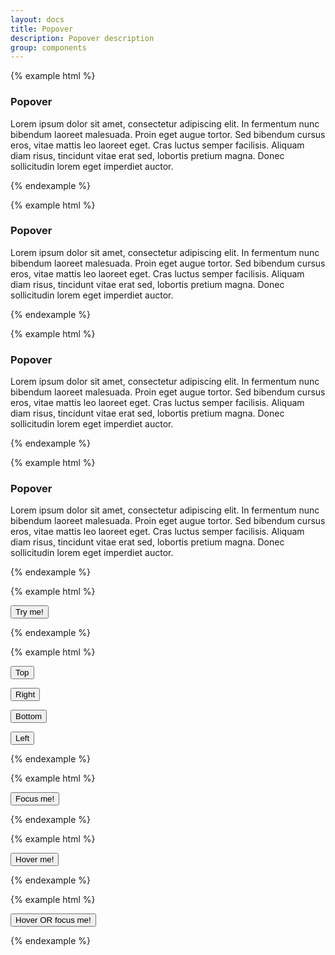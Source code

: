 ```yaml
---
layout: docs
title: Popover
description: Popover description
group: components
---
```


{% example html %}

<div class="{{ site.css_prefix }}-popover">
   <div class="{{ site.css_prefix }}-popover__arrow {{ site.css_prefix }}-popover__arrow--top"></div>
   <div class="{{ site.css_prefix }}-popover__header">
      <h3 class="{{ site.css_prefix }}-popover__header__title">Popover</h3>
   </div>
   <div class="{{ site.css_prefix }}-popover__content">
      Lorem ipsum dolor sit amet, consectetur adipiscing elit. In fermentum nunc bibendum laoreet malesuada. Proin eget augue tortor. Sed bibendum cursus eros, vitae mattis leo laoreet eget. Cras luctus semper facilisis. Aliquam diam risus, tincidunt vitae erat sed, lobortis pretium magna. Donec sollicitudin lorem eget imperdiet auctor.
   </div>
</div>

{% endexample %}

{% example html %}

<div class="{{ site.css_prefix }}-popover">
   <div class="{{ site.css_prefix }}-popover__arrow {{ site.css_prefix }}-popover__arrow--bottom"></div>
   <div class="{{ site.css_prefix }}-popover__header">
      <h3 class="{{ site.css_prefix }}-popover__header__title">Popover</h3>
   </div>
   <div class="{{ site.css_prefix }}-popover__content">
      Lorem ipsum dolor sit amet, consectetur adipiscing elit. In fermentum nunc bibendum laoreet malesuada. Proin eget augue tortor. Sed bibendum cursus eros, vitae mattis leo laoreet eget. Cras luctus semper facilisis. Aliquam diam risus, tincidunt vitae erat sed, lobortis pretium magna. Donec sollicitudin lorem eget imperdiet auctor.
   </div>
</div>

{% endexample %}

{% example html %}

<div class="{{ site.css_prefix }}-popover">
   <div class="{{ site.css_prefix }}-popover__arrow {{ site.css_prefix }}-popover__arrow--left"></div>
   <div class="{{ site.css_prefix }}-popover__header">
      <h3 class="{{ site.css_prefix }}-popover__header__title">Popover</h3>
   </div>
   <div class="{{ site.css_prefix }}-popover__content">
      Lorem ipsum dolor sit amet, consectetur adipiscing elit. In fermentum nunc bibendum laoreet malesuada. Proin eget augue tortor. Sed bibendum cursus eros, vitae mattis leo laoreet eget. Cras luctus semper facilisis. Aliquam diam risus, tincidunt vitae erat sed, lobortis pretium magna. Donec sollicitudin lorem eget imperdiet auctor.
   </div>
</div>

{% endexample %}

{% example html %}

<div class="{{ site.css_prefix }}-popover">
   <div class="{{ site.css_prefix }}-popover__arrow {{ site.css_prefix }}-popover__arrow--right"></div>
   <div class="{{ site.css_prefix }}-popover__header">
      <h3 class="{{ site.css_prefix }}-popover__header__title">Popover</h3>
   </div>
   <div class="{{ site.css_prefix }}-popover__content">
      Lorem ipsum dolor sit amet, consectetur adipiscing elit. In fermentum nunc bibendum laoreet malesuada. Proin eget augue tortor. Sed bibendum cursus eros, vitae mattis leo laoreet eget. Cras luctus semper facilisis. Aliquam diam risus, tincidunt vitae erat sed, lobortis pretium magna. Donec sollicitudin lorem eget imperdiet auctor.
   </div>
</div>

{% endexample %}

{% example html %}

<button 
   class="{{ site.css_prefix }}-button {{ site.css_prefix }}-button--primary example-popover"
   data-placement="top"
   data-title="Lorem ipsum"
   data-content="Lorem ipsum dolor sit amet, consectetur adipiscing elit. In fermentum nunc bibendum laoreet malesuada. Proin eget augue tortor. Sed bibendum cursus eros, vitae mattis leo laoreet eget.">
   Try me!
</button>

{% endexample %}

{% example html %}

<button 
   class="{{ site.css_prefix }}-button example-popover"
   data-placement="top"
   data-title="Lorem ipsum"
   data-content="Lorem ipsum dolor sit amet, consectetur adipiscing elit. In fermentum nunc bibendum laoreet malesuada. Proin eget augue tortor. Sed bibendum cursus eros, vitae mattis leo laoreet eget.">
   Top
</button>

<button 
   class="{{ site.css_prefix }}-button example-popover"
   data-placement="right"
   data-title="Lorem ipsum"
   data-content="Lorem ipsum dolor sit amet, consectetur adipiscing elit. In fermentum nunc bibendum laoreet malesuada. Proin eget augue tortor. Sed bibendum cursus eros, vitae mattis leo laoreet eget.">
   Right
</button>

<button 
   class="{{ site.css_prefix }}-button example-popover"
   data-placement="bottom"
   data-title="Lorem ipsum"
   data-content="Lorem ipsum dolor sit amet, consectetur adipiscing elit. In fermentum nunc bibendum laoreet malesuada. Proin eget augue tortor. Sed bibendum cursus eros, vitae mattis leo laoreet eget.">
   Bottom
</button>

<button 
   class="{{ site.css_prefix }}-button example-popover"
   data-placement="left"
   data-title="Lorem ipsum"
   data-content="Lorem ipsum dolor sit amet, consectetur adipiscing elit. In fermentum nunc bibendum laoreet malesuada. Proin eget augue tortor. Sed bibendum cursus eros, vitae mattis leo laoreet eget.">
   Left
</button>

{% endexample %}

{% example html %}

<button 
   class="{{ site.css_prefix }}-button {{ site.css_prefix }}-button--primary example-popover"
   data-placement="top"
   data-trigger="focus"
   data-title="Lorem ipsum"
   data-content="Lorem ipsum dolor sit amet, consectetur adipiscing elit. In fermentum nunc bibendum laoreet malesuada. Proin eget augue tortor. Sed bibendum cursus eros, vitae mattis leo laoreet eget.">
   Focus me!
</button>

{% endexample %}

{% example html %}

<button 
   class="{{ site.css_prefix }}-button {{ site.css_prefix }}-button--primary example-popover"
   data-placement="top"
   data-trigger="hover"
   data-title="Lorem ipsum"
   data-content="Lorem ipsum dolor sit amet, consectetur adipiscing elit. In fermentum nunc bibendum laoreet malesuada. Proin eget augue tortor. Sed bibendum cursus eros, vitae mattis leo laoreet eget.">
   Hover me!
</button>

{% endexample %}

{% example html %}

<button 
   class="{{ site.css_prefix }}-button {{ site.css_prefix }}-button--primary example-popover"
   data-placement="top"
   data-trigger="hover focus"
   data-title="Lorem ipsum"
   data-content="Lorem ipsum dolor sit amet, consectetur adipiscing elit. In fermentum nunc bibendum laoreet malesuada. Proin eget augue tortor. Sed bibendum cursus eros, vitae mattis leo laoreet eget.">
   Hover OR focus me!
</button>

{% endexample %}
